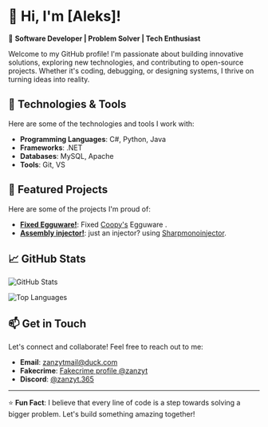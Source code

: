 # 👋 Hi, I'm [Aleks]!

🚀 **Software Developer | Problem Solver | Tech Enthusiast**

Welcome to my GitHub profile! I'm passionate about building innovative solutions, exploring new technologies, and contributing to open-source projects. Whether it's coding, debugging, or designing systems, I thrive on turning ideas into reality.

## 🔧 **Technologies & Tools**

Here are some of the technologies and tools I work with:

- **Programming Languages**: C#, Python, Java
- **Frameworks**: .NET 
- **Databases**: MySQL, Apache
- **Tools**: Git, VS

## 🌟 **Featured Projects**

Here are some of the projects I'm proud of:

- **[Fixed Egguware!](https://github.com/zanzyt/Fixed-EgguWare-for-Unturned)**: Fixed [Coopy's](https://github.com/Coopyy) Egguware .
- **[Assembly injector!](https://github.com/zanzyt/Unturned-assembly-injector)**: just an injector? using [Sharpmonoinjector](https://github.com/warbler/SharpMonoInjector).

## 📈 **GitHub Stats**

![GitHub Stats](https://github-readme-stats.vercel.app/api?username=zanzyt&show_icons=true&theme=radical)

![Top Languages](https://github-readme-stats.vercel.app/api/top-langs/?username=zanzyt&layout=compact&theme=radical)

## 📫 **Get in Touch**

Let's connect and collaborate! Feel free to reach out to me:

- **Email**: [zanzytmail@duck.com](mailto:zanzytmail@duck.com)
- **Fakecrime**: [Fakecrime profile @zanzyt](https://fakecrime.bio/zanzyt)
- **Discord**: [@zanzyt.365](https://discord.com/users/579363773769318431)

---

⭐️ **Fun Fact**: I believe that every line of code is a step towards solving a bigger problem. Let's build something amazing together!
